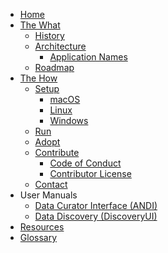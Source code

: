 * [Home](https://github.com/Datastillery/smartcitiesdata/wiki/Home)
* [The What](https://github.com/Datastillery/smartcitiesdata/wiki/The-What)
  - [History](https://github.com/Datastillery/smartcitiesdata/wiki/History)
  - [Architecture](https://github.com/Datastillery/smartcitiesdata/wiki/Architecture)
    - [Application Names](https://github.com/Datastillery/smartcitiesdata/wiki/Names)
  - [Roadmap](https://github.com/Datastillery/smartcitiesdata/wiki/Roadmap)
* [The How](https://github.com/Datastillery/smartcitiesdata/wiki/The-How)
  - [Setup](https://github.com/Datastillery/smartcitiesdata/wiki/Setup)
    - [macOS](https://github.com/Datastillery/smartcitiesdata/wiki/macOS-Setup)
    - [Linux](https://github.com/Datastillery/smartcitiesdata/wiki/Linux-Setup)
    - [Windows](https://github.com/Datastillery/smartcitiesdata/wiki/Windows-Setup)
  - [Run](https://github.com/Datastillery/smartcitiesdata/wiki/Run)
  - [Adopt](https://github.com/Datastillery/smartcitiesdata/wiki/Adopt)
  - [Contribute](https://github.com/Datastillery/smartcitiesdata/wiki/Contribute)
    - [Code of Conduct](https://github.com/Datastillery/smartcitiesdata/wiki/Code-of-Conduct)
    - [Contributor License](https://github.com/Datastillery/smartcitiesdata/wiki/Contributor-License)
  - [Contact](https://github.com/Datastillery/smartcitiesdata/wiki/Contact)
* User Manuals
  - [Data Curator Interface (ANDI)](https://github.com/UrbanOS-Public/smartcitiesdata/wiki/Data-Curator-Interface-(ANDI)-User-Manual)
  - [Data Discovery (DiscoveryUI)](https://github.com/UrbanOS-Public/smartcitiesdata/wiki/Data-Discovery-(DiscoveryUI)-User-Manual)
* [Resources](https://github.com/Datastillery/smartcitiesdata/wiki/Resources)
* [Glossary](https://github.com/Datastillery/smartcitiesdata/wiki/Glossary)